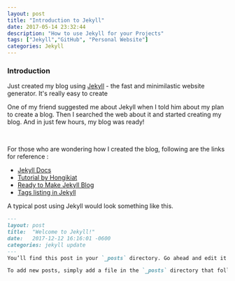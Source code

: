 ```yaml
---
layout: post
title: "Introduction to Jekyll"
date: 2017-05-14 23:32:44
description: "How to use Jekyll for your Projects"
tags: ["Jekyll","GitHub", "Personal Website"]
categories: Jekyll
---
```


### Introduction

Just created my blog using [Jekyll](http://jekyllrb.com) - the fast and minimilastic website generator. It's really easy to create 

One of my friend suggested me about Jekyll when I told him about my plan to create a blog. Then I searched the web about it and started creating my blog. And in just few hours, my blog was ready!

<br>

For those who are wondering how I created the blog, following are the links for reference :
* [Jekyll Docs](https://jekyllrb.com/docs/home/)
* [Tutorial by Hongikiat](http://www.hongkiat.com/blog/blog-with-jekyll/)
* [Ready to Make Jekyll Blog](https://www.smashingmagazine.com/2014/08/build-blog-jekyll-github-pages/)
* [Tags listing in Jekyll](https://www.jokecamp.com/blog/listing-jekyll-posts-by-tag/)

A typical post using Jekyll would look something like this. 
```markdown
---
layout: post
title:  "Welcome to Jekyll!"
date:   2017-12-12 16:16:01 -0600
categories: jekyll update
---
You’ll find this post in your `_posts` directory. Go ahead and edit it and re-build the site to see your changes. You can rebuild the site in many different ways, but the most common way is to run `bundle exec jekyll serve`, which launches a web server and auto-regenerates your site when a file is updated.

To add new posts, simply add a file in the `_posts` directory that follows the convention `YYYY-MM-DD-name-of-post.ext` and includes the necessary front matter. Take a look at the source for this post to get an idea about how it works.

```